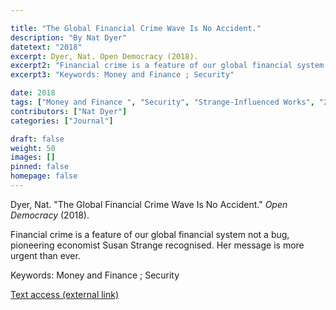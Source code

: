 ```yaml
---

title: "The Global Financial Crime Wave Is No Accident."
description: "By Nat Dyer"
datetext: "2018"
excerpt: Dyer, Nat. Open Democracy (2018).
excerpt2: "Financial crime is a feature of our global financial system not a bug, pioneering economist Susan Strange recognised. Her message is more urgent than ever."
excerpt3: "Keywords: Money and Finance ; Security"

date: 2018
tags: ["Money and Finance ", "Security", "Strange-Influenced Works", "2010's"]
contributors: ["Nat Dyer"]
categories: ["Journal"]

draft: false
weight: 50
images: []
pinned: false
homepage: false
---
```


Dyer, Nat. "The Global Financial Crime Wave Is No Accident." *Open Democracy* (2018).

Financial crime is a feature of our global financial system not a bug, pioneering economist Susan Strange recognised. Her message is more urgent than ever.

Keywords: Money and Finance ; Security

[Text access (external link)](https://www.proquest.com/magazines/global-financial-crime-wave-is-no-accident/docview/2136608943/se-2)
